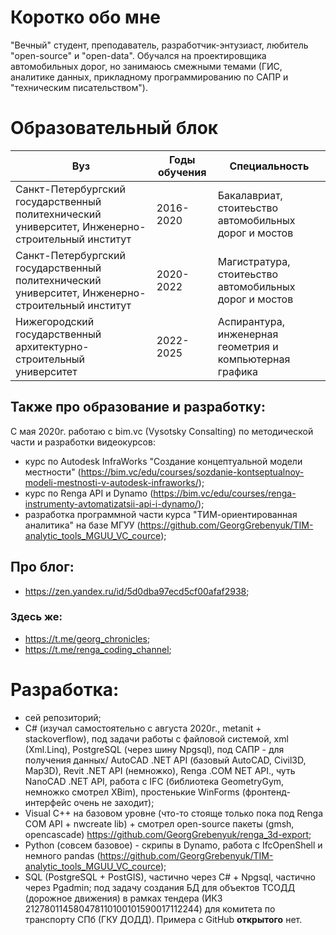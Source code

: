 # Коротко обо мне

"Вечный" студент, преподаватель, разработчик-энтузиаст, любитель "open-source" и "open-data". Обучался на проектировщика автомобильных дорог, но занимаюсь смежными темами (ГИС, аналитике данных, прикладному программированию по САПР и "техническим писательством").

# Образовательный блок

Вуз | Годы обучения | Специальность
--|--|--
Санкт-Петербургский государственный политехнический университет, Инженерно-строительный институт | 2016-2020 | Бакалавриат, стоитеьство автомобильных дорог и мостов
Санкт-Петербургский государственный политехнический университет, Инженерно-строительный институт | 2020-2022 | Магистратура, стоитеьство автомобильных дорог и мостов
Нижегородский государственный архитектурно-строительный университет | 2022-2025 | Аспирантура, инженерная геометрия и компьютерная графика

## Также про образование и разработку:

С мая 2020г. работаю с bim.vc (Vysotsky Consalting) по методической части и разработки видеокурсов:
- курс по Autodesk InfraWorks "Создание концептуальной модели местности" (https://bim.vc/edu/courses/sozdanie-kontseptualnoy-modeli-mestnosti-v-autodesk-infraworks/);
- курс по Renga API и Dynamo (https://bim.vc/edu/courses/renga-instrumenty-avtomatizatsii-api-i-dynamo/);
- разработка программной части курса "ТИМ-ориентированная аналитика" на базе МГУУ (https://github.com/GeorgGrebenyuk/TIM-analytic_tools_MGUU_VC_cource);

## Про блог:
- https://zen.yandex.ru/id/5d0dba97ecd5cf00afaf2938;

### Здесь же:
- https://t.me/georg_chronicles;
- https://t.me/renga_coding_channel;

# Разработка:

- сей репозиторий;
- C# (изучал самостоятельно с августа 2020г., metanit + stackoverflow), под задачи работы с файловой системой, xml (Xml.Linq), PostgreSQL (через шину Npgsql), под САПР - для получения данных/ AutoCAD .NET API (базовый AutoCAD, Civil3D, Map3D), Revit .NET API (немножко), Renga .COM NET API., чуть NanoCAD .NET API, работа с IFC (библиотека GeometryGym, немножко смотрел XBim), простенькие WinForms (фронтенд-интерфейс очень не заходит);
- Visual C++ на базовом уровне (что-то стояще только пока под Renga COM API + nwcreate lib) + смотрел open-source пакеты (gmsh, opencascade) https://github.com/GeorgGrebenyuk/renga_3d-export;
- Python (совсем базовое) - скрипы в Dynamo, работа с IfcOpenShell и немного pandas (https://github.com/GeorgGrebenyuk/TIM-analytic_tools_MGUU_VC_cource);
- SQL (PostgreSQL + PostGIS), частично через C# + Npgsql, частично через Pgadmin; под задачу создания БД для объектов ТСОДД (дорожное движения) в рамках тендера (ИКЗ 212780114580478110100101590017112244) для комитета по транспорту СПб (ГКУ ДОДД). Примера с GitHub **открытого** нет.
